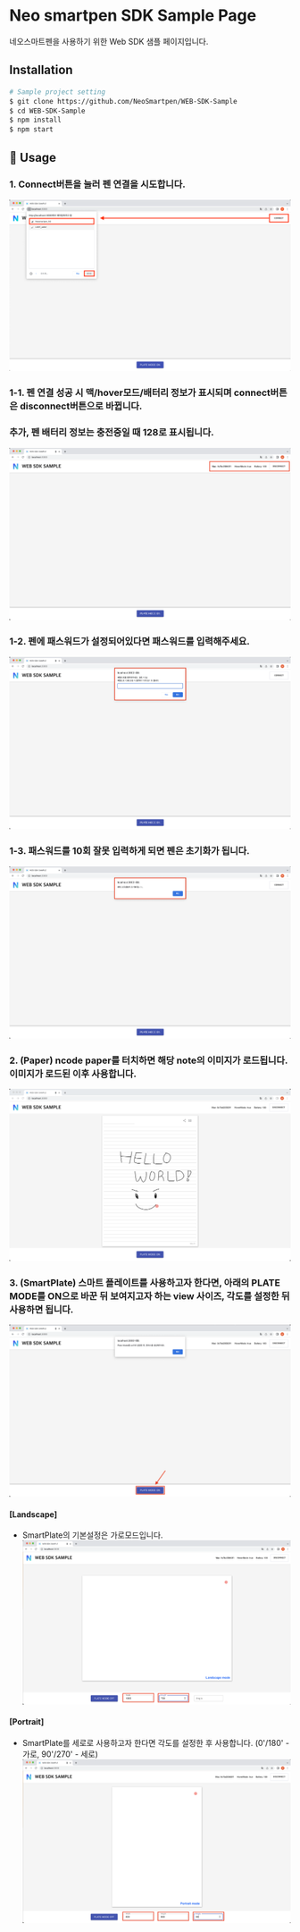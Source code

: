 # Neo smartpen SDK Sample Page
네오스마트펜을 사용하기 위한 Web SDK 샘플 페이지입니다.

## Installation 
``` sh
# Sample project setting
$ git clone https://github.com/NeoSmartpen/WEB-SDK-Sample
$ cd WEB-SDK-Sample
$ npm install
$ npm start
```


## 🔨 Usage

### 1. Connect버튼을 눌러 펜 연결을 시도합니다.
![MainPage](./src/assets/1.png)

### 1-1. 펜 연결 성공 시 맥/hover모드/배터리 정보가 표시되며 connect버튼은 disconnect버튼으로 바뀝니다. <br />
### 추가, 펜 배터리 정보는 충전중일 때 128로 표시됩니다.
![SuccessPenConnection](./src/assets/1-1.png)

### 1-2. 펜에 패스워드가 설정되어있다면 패스워드를 입력해주세요.
![RequiredPassword](./src/assets/1-2.png)

### 1-3. 패스워드를 10회 잘못 입력하게 되면 펜은 초기화가 됩니다.
![ResetPen](./src/assets/1-3.png)

### 2. **(Paper)** ncode paper를 터치하면 해당 note의 이미지가 로드됩니다. 이미지가 로드된 이후 사용합니다.
![Paper](./src/assets/2.png)

### 3. **(SmartPlate)** 스마트 플레이트를 사용하고자 한다면, 아래의 PLATE MODE를 ON으로 바꾼 뒤 보여지고자 하는 view 사이즈, 각도를 설정한 뒤 사용하면 됩니다.
![SmartPlatePage](./src/assets/3.png)

#### [Landscape]
- SmartPlate의 기본설정은 가로모드입니다.
![SmartPlateLandscape](./src/assets/4.png)

#### [Portrait]
- SmartPlate를 세로로 사용하고자 한다면 각도를 설정한 후 사용합니다. (0'/180' - 가로, 90'/270' - 세로)
![SmartPlatePortrait](./src/assets/5.png)

